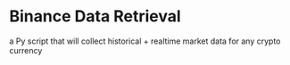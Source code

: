 # Binance Data Retrieval 

a Py script that will collect historical + realtime market data for any crypto currency
